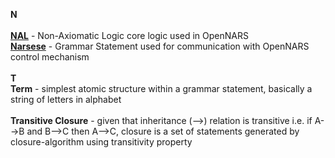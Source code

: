 **N**<br /><br />
**[NAL](https://github.com/opennars/opennars/wiki/Non-Axiomatic-Logic-(NAL),-Logic-behind-OpenNARS)** - Non-Axiomatic Logic core logic used in OpenNARS <br />
**[Narsese](https://github.com/opennars/opennars/wiki/Narsese-Grammar,-Language-of-OpenNARS)** - Grammar Statement used for communication with OpenNARS control mechanism<br /><br />
**T**<br />
**Term** - simplest atomic structure within a grammar statement, basically a string of letters in alphabet<br /><br/>
**Transitive Closure** - given that inheritance (-->) relation is  transitive i.e. if A-->B and B-->C then A-->C, closure is a set of statements generated by closure-algorithm using transitivity property  <br /><br />



